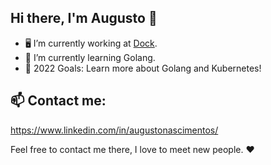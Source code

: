 ## Hi there, I'm Augusto 👋

- 🖥 I’m currently working at [Dock](https://dock.tech/en/). 
- 🌱 I’m currently learning Golang.
- 🥅 2022 Goals: Learn more about Golang and Kubernetes! 


## 📫 Contact me:



https://www.linkedin.com/in/augustonascimentos/

Feel free to contact me there, I love to meet new people. ❤️

